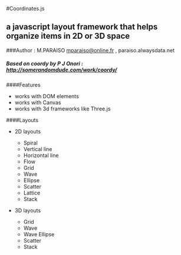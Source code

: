 #Coordinates.js

## a javascript layout framework that helps organize items in 2D or 3D space

###Author : M.PARAISO mparaiso@online.fr , paraiso.alwaysdata.net

##### Based on coordy by P J Onori : http://somerandomdude.com/work/coordy/

####Features

+ works with DOM elements
+ works with Canvas
+ works with 3d frameworks like Three.js

####Layouts

+ 2D layouts
	+ Spiral
	+ Vertical line
	+ Horizontal line
	+ Flow
	+ Grid
	+ Wave
	+ Ellipse
	+ Scatter
	+ Lattice
	+ Stack

+ 3D layouts
	+ Grid 
	+ Wave 
	+ Wave Ellipse
	+ Scatter
	+ Stack

